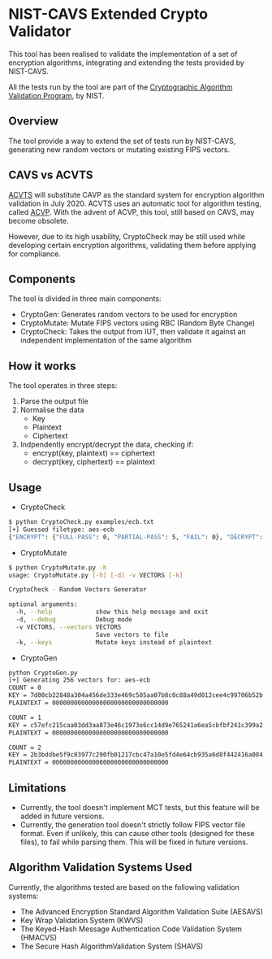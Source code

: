 # NIST-CAVS Extended Crypto Validator

This tool has been realised to validate the implementation of a set of encryption algorithms,
integrating and extending the tests provided by NIST-CAVS.

All the tests run by the tool are part of the [Cryptographic Algorithm Validation Program](https://csrc.nist.gov/projects/cryptographic-algorithm-validation-program), by NIST.

## Overview

The tool provide a way to extend the set of tests run by NIST-CAVS, generating new random
vectors or mutating existing FIPS vectors.
## CAVS vs ACVTS

[ACVTS](https://csrc.nist.gov/Projects/Automated-Cryptographic-Validation-Testing) will substitute CAVP as the standard system for encryption algorithm validation 
in July 2020. ACVTS uses an automatic tool for algorithm testing, called [ACVP](https://github.com/usnistgov/ACVP). 
With the advent of ACVP, this tool, still based on CAVS, may become obsolete.

However, due to its high usability, CryptoCheck may be still used while developing certain encryption 
algorithms, validating them before applying for compliance.

## Components

The tool is divided in three main components:

* CryptoGen: Generates random vectors to be used for encryption
* CryptoMutate: Mutate FIPS vectors using RBC (Random Byte Change) 
* CryptoCheck: Takes the output from IUT, then validate it against an independent implementation of the same algorithm

## How it works

The tool operates in three steps:

1. Parse the output file
2. Normalise the data
    * Key
    * Plaintext
    * Ciphertext
3. Indpendently encrypt/decrypt the data, checking if:
    * encrypt(key, plaintext) == ciphertext
    * decrypt(key, ciphertext) == plaintext

## Usage

* CryptoCheck

```bash
$ python CryptoCheck.py examples/ecb.txt
[+] Guessed filetype: aes-ecb
{"ENCRYPT": {"FULL-PASS": 0, "PARTIAL-PASS": 5, "FAIL": 0}, "DECRYPT": {"FULL-PASS": 5, "PARTIAL-PASS": 0, "FAIL": 0}}

```

* CryptoMutate

```bash
$ python CryptoMutate.py -h
usage: CryptoMutate.py [-h] [-d] -v VECTORS [-k]

CryptoCheck - Random Vectors Generator

optional arguments:
  -h, --help            show this help message and exit
  -d, --debug           Debug mode
  -v VECTORS, --vectors VECTORS
                        Save vectors to file
  -k, --keys            Mutate keys instead of plaintext
```

* CryptoGen

```bash
python CryptoGen.py
[+] Generating 256 vectors for: aes-ecb
COUNT = 0
KEY = 7d00cb22848a304a456de333e469c505aa07b8c0c88a49d012cee4c99706b52b
PLAINTEXT = 00000000000000000000000000000000

COUNT = 1
KEY = c57efc215caa03dd3aa873e46c1973e6cc14d9e765241a6ea5cbfbf241c399a2
PLAINTEXT = 00000000000000000000000000000000

COUNT = 2
KEY = 2b3bddbe5f9c83977c290fb01217cbc47a10e5fd4e64cb935a6d8f442416a084
PLAINTEXT = 00000000000000000000000000000000
```

## Limitations

* Currently, the tool doesn't implement MCT tests, but this feature will be added in future versions.
* Currently, the generation tool doesn't strictly follow FIPS vector file format. Even if unlikely, this can cause other tools (designed for these files), to fail while parsing them. This will be fixed in future versions.

## Algorithm Validation Systems Used

Currently, the algorithms tested are based on the following validation systems:

* The Advanced Encryption Standard Algorithm Validation Suite (AESAVS)
* Key Wrap Validation System (KWVS) 
* The Keyed-Hash Message Authentication Code Validation System (HMACVS) 
* The Secure Hash AlgorithmValidation System (SHAVS)